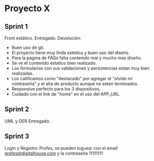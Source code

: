 # Proyecto X

## Sprint 1
Front estático. 
Entregado.
Devolución: 
- Buen uso de git.
- El proyecto tiene muy linda estetica y buen uso del diseño.
- Para la pagina de FAQs falta contenido real y mucho mas diseño.
- Se ve el contenido estatico bien realizado.
- Los formularios con sus validaciones y persistencias estan muy bien realizadas.
- Los calificamos como "destacado" por agregar el "olvide mi contraseña" y el alta de producto aunque no esten terminados.
- Responsive perfecto para los 3 dispositivos.
- Cuidado con el link de "home" en el uso del APP_URL.

## Sprint 2
UML y DER
Entregado.

## Sprint 3
Login y Registro: Profes, se pueden loguear con el email profes@digitalhouse.com y la contraseña 11111111